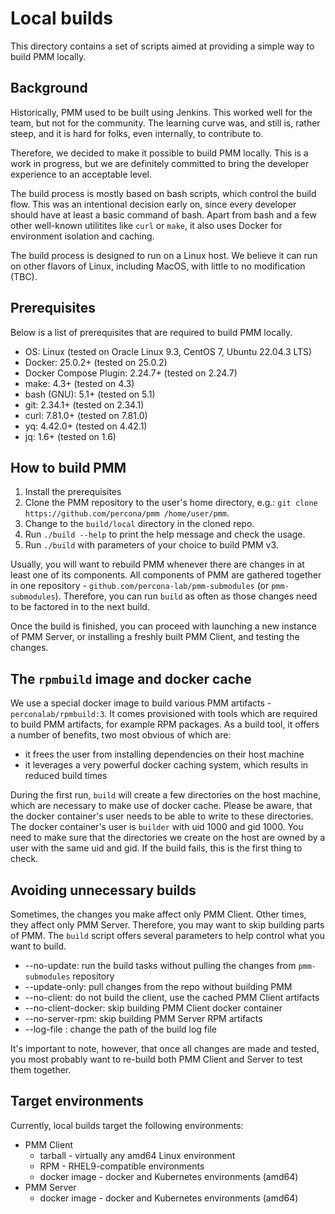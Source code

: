 # Local builds

This directory contains a set of scripts aimed at providing a simple way to build PMM locally.

## Background

Historically, PMM used to be built using Jenkins. This worked well for the team, but not for the community. The learning curve was, and still is, rather steep, and it is hard for folks, even internally, to contribute to.

Therefore, we decided to make it possible to build PMM locally. This is a work in progress, but we are definitely committed to bring the developer experience to an acceptable level.

The build process is mostly based on bash scripts, which control the build flow. This was an intentional decision early on, since every developer should have at least a basic command of bash. Apart from bash and a few other well-known utilitites like `curl` or `make`, it also uses Docker for environment isolation and caching.

The build process is designed to run on a Linux host. We believe it can run on other flavors of Linux, including MacOS, with little to no modification (TBC).


## Prerequisites

Below is a list of prerequisites that are required to build PMM locally.

- OS: Linux (tested on Oracle Linux 9.3, CentOS 7, Ubuntu 22.04.3 LTS)
- Docker: 25.0.2+ (tested on 25.0.2)
- Docker Compose Plugin: 2.24.7+ (tested on 2.24.7)
- make: 4.3+ (tested on 4.3)
- bash (GNU): 5.1+ (tested on 5.1)
- git: 2.34.1+ (tested on 2.34.1)
- curl: 7.81.0+ (tested on 7.81.0)
- yq: 4.42.0+ (tested on 4.42.1)
- jq: 1.6+ (tested on 1.6)


## How to build PMM

1. Install the prerequisites
2. Clone the PMM repository to the user's home directory, e.g.: `git clone https://github.com/percona/pmm /home/user/pmm`. 
3. Change to the `build/local` directory in the cloned repo.
4. Run `./build --help` to print the help message and check the usage.
5. Run `./build` with parameters of your choice to build PMM v3.

Usually, you will want to rebuild PMM whenever there are changes in at least one of its components. All components of PMM are gathered together in one repository - `github.com/percona-lab/pmm-submodules` (or `pmm-submodules`). Therefore, you can run `build` as often as those changes need to be factored in to the next build.

Once the build is finished, you can proceed with launching a new instance of PMM Server, or installing a freshly built PMM Client, and testing the changes.


## The `rpmbuild` image and docker cache

We use a special docker image to build various PMM artifacts - `perconalab/rpmbuild:3`. It comes provisioned with tools which are required to build PMM artifacts, for example RPM packages. As a build tool, it offers a number of benefits, two most obvious of which are:

- it frees the user from installing dependencies on their host machine
- it leverages a very powerful docker caching system, which results in reduced build times

During the first run, `build` will create a few directories on the host machine, which are necessary to make use of docker cache. Please be aware, that the docker container's user needs to be able to write to these directories. The docker container's user is `builder` with uid 1000 and gid 1000. You need to make sure that the directories we create on the host are owned by a user with the same uid and gid. If the build fails, this is the first thing to check.


## Avoiding unnecessary builds

Sometimes, the changes you make affect only PMM Client. Other times, they affect only PMM Server. Therefore, you may want to skip building parts of PMM. The `build` script offers several parameters to help control what you want to build.

* --no-update: run the build tasks without pulling the changes from `pmm-submodules` repository
* --update-only: pull changes from the repo without building PMM
* --no-client: do not build the client, use the cached PMM Client artifacts
* --no-client-docker: skip building PMM Client docker container
* --no-server-rpm: skip building PMM Server RPM artifacts
* --log-file <path>: change the path of the build log file

It's important to note, however, that once all changes are made and tested, you most probably want to re-build both PMM Client and Server to test them together.


## Target environments

Currently, local builds target the following environments:
- PMM Client
  - tarball - virtually any amd64 Linux environment
  - RPM - RHEL9-compatible environments
  - docker image - docker and Kubernetes environments (amd64)
- PMM Server
  - docker image - docker and Kubernetes environments (amd64)

